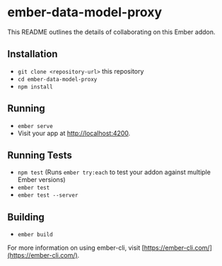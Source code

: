 # ember-data-model-proxy

This README outlines the details of collaborating on this Ember addon.

## Installation

* `git clone <repository-url>` this repository
* `cd ember-data-model-proxy`
* `npm install`

## Running

* `ember serve`
* Visit your app at [http://localhost:4200](http://localhost:4200).

## Running Tests

* `npm test` (Runs `ember try:each` to test your addon against multiple Ember versions)
* `ember test`
* `ember test --server`

## Building

* `ember build`

For more information on using ember-cli, visit [https://ember-cli.com/](https://ember-cli.com/).
